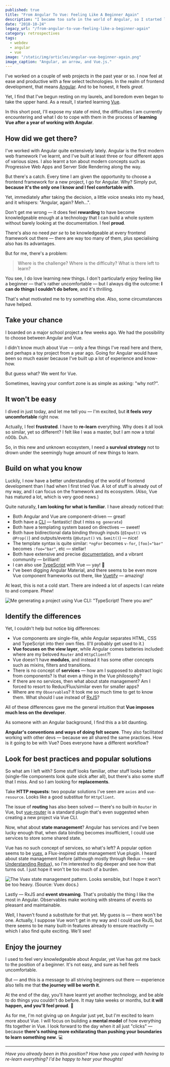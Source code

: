 ```yaml
---
published: true
title: "From Angular To Vue: Feeling Like A Beginner Again"
description: "I became too safe in the world of Angular, so I started learning Vue.js. Do I feel like a noob? Yes. Is it worth it? Totally."
date: "2018-10-24"
legacy_url: "/from-angular-to-vue-feeling-like-a-beginner-again"
category: retrospectives
tags:
  - webdev
  - angular
  - vue
image: "/static/img/articles/angular-vue-beginner-again.png"
image_caption: "Angular, an arrow, and Vue.js."
---
```


I've worked on a couple of web projects in the past year or so. I now feel at ease and productive with a few select technologies. In the realm of frontend development, that means [Angular](https://angular.io). And to be honest, it feels _great_.

Yet, I find that I've begun resting on my laurels, and boredom even began to take the upper hand. As a result, I started learning [Vue](https://vuejs.org).

In this short post, I'll expose my state of mind, the difficulties I am currently encountering and what I do to cope with them in the process of **learning Vue after a year of working with Angular**.

## How did we get there?

I've worked with Angular quite extensively lately. Angular is the first modern web framework I've learnt, and I've built at least three or four different apps of various sizes. I also learnt a ton about modern concepts such as Progressive Web Apps and Server Side Rendering along the way.

But there's a catch. Every time I am given the opportunity to choose a frontend framework for a new project, I go for Angular. Why? Simply put, **because it's the only one I know and I feel comfortable with**.

Yet, immediately after taking the decision, a little voice sneaks into my head, and it whispers: "Angular, again? Meh…".

Don't get me wrong — it does feel **rewarding** to have become knowledgeable enough at a technology that I can build a whole system without barely looking at the documentation. I feel **proud**.

There's also no need _per se_ to be knowledgeable at every frontend framework out there — there are way too many of them, plus specialising also has its advantages.

But for me, there's a problem:

> Where is the challenge? Where is the difficulty? What is there left to learn?

You see, I do love learning new things. I don't particularly enjoy feeling like a beginner — that's rather uncomfortable — but I always dig the outcome: **I can do things I couldn't do before**, and it's thrilling.

That's what motivated me to try something else. Also, some circumstances have helped.

## Take your chance

I boarded on a major school project a few weeks ago. We had the possibility to choose between Angular and Vue.

I didn't know much about Vue — only a few things I've read here and there, and perhaps a toy project from a year ago. Going for Angular would have been so much easier because I've built up a lot of experience and know-how.

But guess what? We went for Vue.

Sometimes, leaving your comfort zone is as simple as asking: "why not?".

## It won't be easy

I dived in just today, and let me tell you — I'm excited, but **it feels _very_ uncomfortable** right now.

Actually, I feel **frustrated**. I have to **re-learn** everything. Why does it all look so similar, yet so different? I felt like I was a master, but I am now a total n00b. Duh.

So, in this new and unknown ecosystem, I need a **survival strategy** not to drown under the seemingly huge amount of new things to learn.

## Build on what you know

Luckily, I now have a better understanding of the world of frontend development than I had when I first tried Vue. A lot of stuff is already out of my way, and I can focus on the framework and its ecosystem. (Also, Vue has matured a lot, which is very good news.)

Quite naturally, **I am looking for what is familiar**. I have already noticed that:

- Both Angular and Vue are component-driven — great!
- Both have a [CLI](https://cli.vuejs.org) — fantastic! (but I miss `ng generate`)
- Both have a templating system based on directives — sweet!
- Both have bidirectional data binding through inputs (`@Input()` vs `@Prop()`) and outputs/events (`@Output()` vs. `$emit()`) — nice!
- The template syntax is quite similar: `*ngFor` becomes `v-for`, `[foo]="bar"` becomes `:foo="bar"`, etc — stellar!
- Both have extensive and precise [documentation](https://vuejs.org/v2/guide/), and a vibrant community — brilliant!
- I can also use [TypeScript](https://vuejs.org/v2/guide/typescript.html) with Vue — yay! 🎉
- I've been digging Angular Material, and there seems to be even more Vue component frameworks out there, like [Vuetify](https://vuetifyjs.com) — amazing!

At least, this is not a cold start. There are indeed a lot of aspects I can relate to and compare. Phew!

![Me generating a project using Vue CLI: "TypeScript! There you are!"](/static/img/angular-vue-quickstart.png)

## Identify the differences

Yet, I couldn't help but notice big differences:

- Vue components are single-file, while Angular separates HTML, CSS and TypeScript into their own files. (I'll probably get used to it.)
- **Vue focuses on the view layer**, while Angular comes batteries included: where are my beloved `Router` and `HttpClient`?!
- Vue doesn't have **modules**, and instead it has some other concepts such as mixins, filters and transitions.
- There is no concept of **services** — how am I supposed to abstract logic from components? Is that even a thing in the Vue philosophy?
- If there are no services, then what about state management? Am I forced to resort to Redux/Flux/similar even for smaller apps?
- Where are my `Observable`s? It took me so much time to get to know them. What should I use instead of [RxJS](https://angular.io/guide/rx-library)?

All of these differences gave me the general intuition that **Vue imposes much less on the developer**.

As someone with an Angular background, I find this a a bit daunting.

**Angular's conventions and ways of doing felt secure**. They also facilitated working with other devs — because we all shared the same practices. How is it going to be with Vue? Does everyone have a different workflow?

## Look for best practices and popular solutions

So what am I left with? Some stuff looks familiar, other stuff looks better (single-file components look quite slick after all), but there's also some stuff that I miss. And so I am looking for **replacements**.

Take **HTTP requests**: two popular solutions I've seen are `axios` and `vue-resource`. Looks like a good substitue for `HttpClient`.

The issue of **routing** has also been solved — there's no built-in `Router` in Vue, but [vue-router](https://router.vuejs.org) is a standard plugin that's even suggested when creating a new project via Vue CLI.

Now, what about **state management**? Angular has services and I've been lucky enough that, when data binding becomes insufficient, I could use services to store some shared state.

Vue has no such concept of services, so what's left? A popular option seems to be [vuex](https://vuex.vuejs.org), a Flux-inspired state management Vue plugin. I heard about state management before (although mostly through Redux — see [Understanding Redux](https://medium.freecodecamp.org/understanding-redux-the-worlds-easiest-guide-to-beginning-redux-c695f45546f6)), so I'm interested to dig deeper and see how that turns out. I just hope it won't be too much of a burden.

![The Vuex state management pattern. Looks sensible, but I hope it won't be too heavy. (Source: Vuex docs.)](/static/img/angular-vue-vuex.png)

Lastly — RxJS and **event streaming**. That's probably the thing I like the most in Angular. Observables make working with streams of events so pleasant and maintainable.

Well, I haven't found a substitute for that yet. My guess is — there won't be one. Actually, I suppose Vue won't get in my way and I could use RxJS, but there seems to be many built-in features already to ensure reactivity — which I also find quite exciting. We'll see!

## Enjoy the journey

I used to feel very knowledgeable about Angular, yet Vue has got me back to the position of a beginner. It's not easy, and sure as hell feels uncomfortable.

But — and this is a message to all striving beginners out there — experience also tells me that **the journey will be worth it**.

At the end of the day, you'll have learnt yet another technology, and be able to do things you couldn't do before. It may take weeks or months, but **it will happen, and you'll feel proud**. 💪

As for me, I'm not giving up on Angular just yet, but I'm excited to learn more about Vue. I will focus on building a **mental model** of how everything fits together in Vue. I look forward to the day when it all just "clicks" — because **there's nothing more exhilarating than pushing your boundaries to learn something new**. 💻

---

_Have you already been in this position? How have you coped with having to re-learn everything? I'd be happy to hear your thoughts!_
